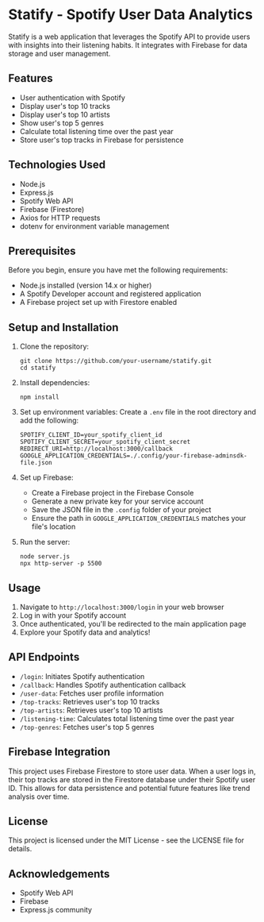 # Statify - Spotify User Data Analytics

Statify is a web application that leverages the Spotify API to provide users with insights into their listening habits. It integrates with Firebase for data storage and user management.

## Features

- User authentication with Spotify
- Display user's top 10 tracks
- Display user's top 10 artists
- Show user's top 5 genres
- Calculate total listening time over the past year
- Store user's top tracks in Firebase for persistence

## Technologies Used

- Node.js
- Express.js
- Spotify Web API
- Firebase (Firestore)
- Axios for HTTP requests
- dotenv for environment variable management

## Prerequisites

Before you begin, ensure you have met the following requirements:

- Node.js installed (version 14.x or higher)
- A Spotify Developer account and registered application
- A Firebase project set up with Firestore enabled

## Setup and Installation

1. Clone the repository:
   ```
   git clone https://github.com/your-username/statify.git
   cd statify
   ```

2. Install dependencies:
   ```
   npm install
   ```

3. Set up environment variables:
   Create a `.env` file in the root directory and add the following:
   ```
   SPOTIFY_CLIENT_ID=your_spotify_client_id
   SPOTIFY_CLIENT_SECRET=your_spotify_client_secret
   REDIRECT_URI=http://localhost:3000/callback
   GOOGLE_APPLICATION_CREDENTIALS=./.config/your-firebase-adminsdk-file.json
   ```

4. Set up Firebase:
   - Create a Firebase project in the Firebase Console
   - Generate a new private key for your service account
   - Save the JSON file in the `.config` folder of your project
   - Ensure the path in `GOOGLE_APPLICATION_CREDENTIALS` matches your file's location

5. Run the server:
   ```
   node server.js
   npx http-server -p 5500
   ```

## Usage

1. Navigate to `http://localhost:3000/login` in your web browser
2. Log in with your Spotify account
3. Once authenticated, you'll be redirected to the main application page
4. Explore your Spotify data and analytics!

## API Endpoints

- `/login`: Initiates Spotify authentication
- `/callback`: Handles Spotify authentication callback
- `/user-data`: Fetches user profile information
- `/top-tracks`: Retrieves user's top 10 tracks
- `/top-artists`: Retrieves user's top 10 artists
- `/listening-time`: Calculates total listening time over the past year
- `/top-genres`: Fetches user's top 5 genres

## Firebase Integration

This project uses Firebase Firestore to store user data. When a user logs in, their top tracks are stored in the Firestore database under their Spotify user ID. This allows for data persistence and potential future features like trend analysis over time.

## License

This project is licensed under the MIT License - see the LICENSE file for details.

## Acknowledgements

- Spotify Web API
- Firebase
- Express.js community
